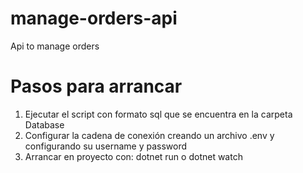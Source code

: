 # manage-orders-api
Api to manage orders

# Pasos para arrancar
1. Ejecutar el script con formato sql que se encuentra en la carpeta Database
2. Configurar la cadena de conexión creando un archivo .env y configurando su username y password
3. Arrancar en proyecto con: dotnet run o dotnet watch
